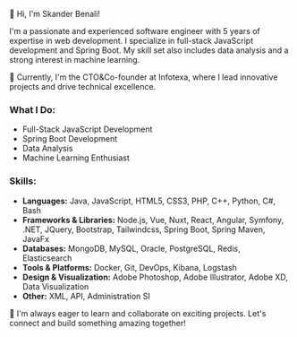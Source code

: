 👋 Hi, I'm Skander Benali!

I'm a passionate and experienced software engineer with 5 years of expertise in web development. I specialize in full-stack JavaScript development and Spring Boot. My skill set also includes data analysis and a strong interest in machine learning.

🚀 Currently, I'm the CTO&Co-founder at Infotexa, where I lead innovative projects and drive technical excellence.

### What I Do:
- Full-Stack JavaScript Development
- Spring Boot Development
- Data Analysis
- Machine Learning Enthusiast

### Skills:
- **Languages:** Java, JavaScript, HTML5, CSS3, PHP, C++, Python, C#, Bash
- **Frameworks & Libraries:** Node.js, Vue, Nuxt, React, Angular, Symfony, .NET, JQuery, Bootstrap, Tailwindcss, Spring Boot, Spring Maven, JavaFx
- **Databases:** MongoDB, MySQL, Oracle, PostgreSQL, Redis, Elasticsearch
- **Tools & Platforms:** Docker, Git, DevOps, Kibana, Logstash
- **Design & Visualization:** Adobe Photoshop, Adobe Illustrator, Adobe XD, Data Visualization
- **Other:** XML, API, Administration SI

🌟 I'm always eager to learn and collaborate on exciting projects. Let's connect and build something amazing together!
